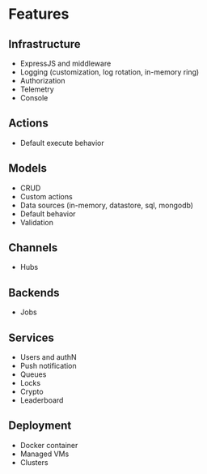 # Features

## Infrastructure

- ExpressJS and middleware
- Logging (customization, log rotation, in-memory ring)
- Authorization
- Telemetry
- Console

## Actions

- Default execute behavior

## Models

- CRUD
- Custom actions
- Data sources (in-memory, datastore, sql, mongodb)
- Default behavior
- Validation

## Channels

- Hubs

## Backends

- Jobs

## Services

- Users and authN
- Push notification
- Queues
- Locks
- Crypto
- Leaderboard

## Deployment

- Docker container
- Managed VMs
- Clusters

